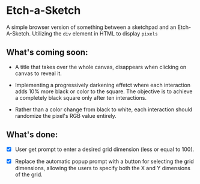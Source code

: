 # Etch-a-Sketch
A simple browser version of something between a sketchpad and an Etch-A-Sketch.
Utilizing the `div` element in HTML to display `pixels`

## What's coming soon:
* A title that takes over the whole canvas, disappears when clicking on canvas to reveal it.

* Implementing a progressively darkening effetct where each interaction adds 10% more black or color to the square. The objective is to achieve a completely black square only after ten interactions.

* Rather than a color change from black to white, each interaction should randomize the pixel's RGB value entirely.


## What's done:
* [X] User get prompt to enter a desired grid dimension (less or equal to 100).

* [X] Replace the automatic popup prompt with a button for selecting the grid dimensions, allowing the users to specify both the X and Y dimensions of the grid.

